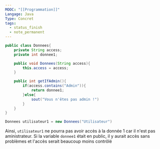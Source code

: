 ```yaml
---
MOOC: "[[Programmation]]"
Langage: Java
Type: Concret
tags:
  - status_finish
  - note_permanent
---
```

```Java
public class Donnees{
	private String access;
	private int donnee1;

	public void Donnees(String access){
		this.access = access;
	}

	public int getIfAdmin(){
		if(access.contains("Admin")){
			return donnee1;
		}else{
			sout("Vous n'êtes pas admin !")
		}
	}
}

Donnees utilisateur1 = new Donnees("Utilisateur")
```
Ainsi, `utilisateur1` ne pourra pas avoir accès à la donnée 1 car il n'est pas aministrateur. Si la variable `donnee1` était en public, il  y aurait accès sans problèmes et l'accès serait beaucoup moins contrôlé